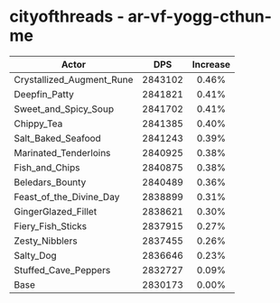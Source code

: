 # cityofthreads - ar-vf-yogg-cthun-me
| Actor | DPS | Increase |
|---|:---:|:---:|
|Crystallized_Augment_Rune|2843102|0.46%|
|Deepfin_Patty|2841821|0.41%|
|Sweet_and_Spicy_Soup|2841702|0.41%|
|Chippy_Tea|2841385|0.40%|
|Salt_Baked_Seafood|2841243|0.39%|
|Marinated_Tenderloins|2840925|0.38%|
|Fish_and_Chips|2840875|0.38%|
|Beledars_Bounty|2840489|0.36%|
|Feast_of_the_Divine_Day|2838899|0.31%|
|GingerGlazed_Fillet|2838621|0.30%|
|Fiery_Fish_Sticks|2837915|0.27%|
|Zesty_Nibblers|2837455|0.26%|
|Salty_Dog|2836646|0.23%|
|Stuffed_Cave_Peppers|2832727|0.09%|
|Base|2830173|0.00%|

